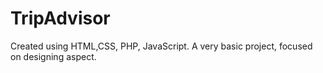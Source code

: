# TripAdvisor
Created using HTML,CSS, PHP, JavaScript. A very basic project, focused on designing aspect. 
